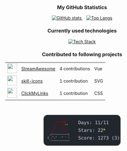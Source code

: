 <div align="center">
  <h3>My GitHub Statistics</h3>
  <p align="center">
    <a href="https://github.com/tim0-12432">
      <img width="50%" alt="GitHub stats" src="https://github-readme-stats.vercel.app/api?username=tim0-12432&show_icons=true&include_all_commits=true&text_bold=false&ring_color=f5dd42&count_private=true&title_color=cdd9e5&rank_icon=github&text_color=cdd9e5&icon_color=768390&bg_color=22272E&hide_border=true&hide_title=true"/>
    </a>
    &nbsp;&nbsp;
    <a href="https://github.com/tim0-12432?tab=repositories">
      <img width="40%" alt="Top Langs" src="https://github-readme-stats.vercel.app/api/top-langs/?username=tim0-12432&layout=compact&langs_count=8&title_color=cdd9e5&text_color=cdd9e5&icon_color=768390&bg_color=22272E&hide_border=true&hide_title=true"/>
    </a>
  </p>

  <h3>Currently used technologies</h3>
  <a href="https://github.com/tim0-12432?tab=repositories">
    <img src="https://go-skill-icons.vercel.app/api/icons?i=ts,react,sass,git,python,flask,docker,java,cs,jupyter&perline=5&theme=dark" alt="Tech Stack" />
  </a>

<!-- START_CONTRIBUTIONS -->
<h3>Contributed to following projects</h3>
<table>
<tr><td><a href='https://github.com/sebinside' target='_blank'><img src='https://avatars.githubusercontent.com/u/7331248?u=e181c004f8e9d6b199d9498ca27989bf29429ae3&v=4' height='32' width='32' /></a></td><td><a href='https://github.com/sebinside/StreamAwesome' target='_blank'>StreamAwesome</a></td><td>4 contributions</td><td>Vue</td></tr>
<tr><td><a href='https://github.com/tandpfun' target='_blank'><img src='https://avatars.githubusercontent.com/u/28990589?u=ca0483235c2e9cacaa2f98234a1875e51152c3cd&v=4' height='32' width='32' /></a></td><td><a href='https://github.com/tandpfun/skill-icons' target='_blank'>skill-icons</a></td><td>1 contribution</td><td>SVG</td></tr>
<tr><td><a href='https://github.com/Dieserartist' target='_blank'><img src='https://avatars.githubusercontent.com/u/81327450?v=4' height='32' width='32' /></a></td><td><a href='https://github.com/Dieserartist/ClickMyLinks' target='_blank'>ClickMyLinks</a></td><td>1 contribution</td><td>CSS</td></tr>
</table>
<!-- END_CONTRIBUTIONS -->

<br/>
<br/>

<!-- START_AOC_BADGE -->

<a href="https://adventofcode.com/">
<img width="50%" alt="AoC Badge" src="./aoc-badge.svg"/>
</a>
<!-- END_AOC_BADGE -->
</div>
